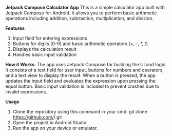 **Jetpack Compose Calculator App**
This is a simple calculator app built with Jetpack Compose for Android. It allows you to perform basic arithmetic operations including addition, subtraction, multiplication, and division.

**Features**
1. Input field for entering expressions
2. Buttons for digits (0-9) and basic arithmetic operators (+, -, *, /)
3. Displays the calculation result
4. Handles basic input validation

**How it Works**: The app uses Jetpack Compose for building the UI and logic. It consists of a text field for user input, buttons for numbers and operators, and a text view to display the result. When a button is pressed, the app updates the input field and evaluates the expression upon pressing the equal button. Basic input validation is included to prevent crashes due to invalid expressions.

**Usage**
1. Clone the repository using this command in your cmd.
   git clone https://github.com/<your-username>/<your-repo-name>.git
2. Open the project in Android Studio.
3. Run the app on your device or emulator.   
